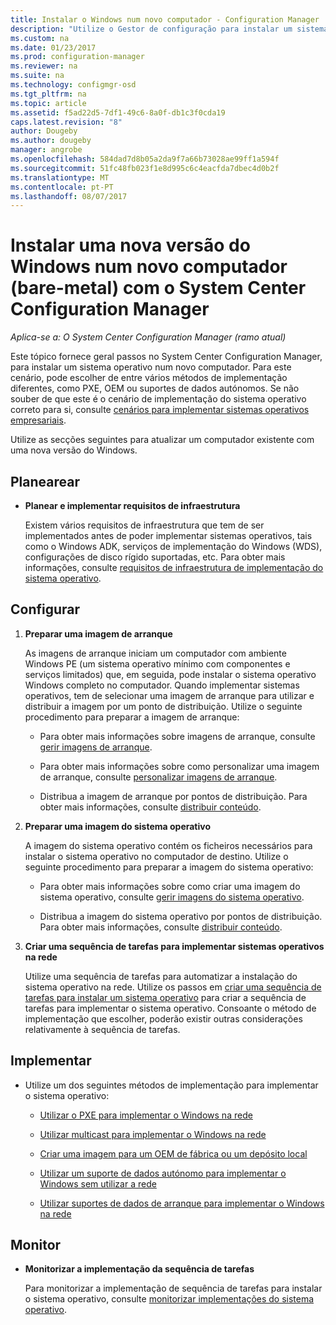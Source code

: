 ```yaml
---
title: Instalar o Windows num novo computador - Configuration Manager | Microsoft Docs
description: "Utilize o Gestor de configuração para instalar um sistema operativo num novo computador (bare-metal) utilizando o PXE, OEM ou suportes de dados autónomos."
ms.custom: na
ms.date: 01/23/2017
ms.prod: configuration-manager
ms.reviewer: na
ms.suite: na
ms.technology: configmgr-osd
ms.tgt_pltfrm: na
ms.topic: article
ms.assetid: f5ad22d5-7df1-49c6-8a0f-db1c3f0cda19
caps.latest.revision: "8"
author: Dougeby
ms.author: dougeby
manager: angrobe
ms.openlocfilehash: 584dad7d8b05a2da9f7a66b73028ae99ff1a594f
ms.sourcegitcommit: 51fc48fb023f1e8d995c6c4eacfda7dbec4d0b2f
ms.translationtype: MT
ms.contentlocale: pt-PT
ms.lasthandoff: 08/07/2017
---
```

# <a name="install-a-new-version-of-windows-on-a-new-computer-bare-metal-with-system-center-configuration-manager"></a>Instalar uma nova versão do Windows num novo computador (bare-metal) com o System Center Configuration Manager

*Aplica-se a: O System Center Configuration Manager (ramo atual)*

Este tópico fornece geral passos no System Center Configuration Manager, para instalar um sistema operativo num novo computador. Para este cenário, pode escolher de entre vários métodos de implementação diferentes, como PXE, OEM ou suportes de dados autónomos. Se não souber de que este é o cenário de implementação do sistema operativo correto para si, consulte [cenários para implementar sistemas operativos empresariais](scenarios-to-deploy-enterprise-operating-systems.md).  

Utilize as secções seguintes para atualizar um computador existente com uma nova versão do Windows.  

##  <a name="BKMK_Plan"></a> Planearear  

-   **Planear e implementar requisitos de infraestrutura**  

     Existem vários requisitos de infraestrutura que tem de ser implementados antes de poder implementar sistemas operativos, tais como o Windows ADK, serviços de implementação do Windows (WDS), configurações de disco rígido suportadas, etc. Para obter mais informações, consulte [requisitos de infraestrutura de implementação do sistema operativo](../plan-design/infrastructure-requirements-for-operating-system-deployment.md).

##  <a name="BKMK_Configure"></a> Configurar  

1.  **Preparar uma imagem de arranque**  

     As imagens de arranque iniciam um computador com ambiente Windows PE (um sistema operativo mínimo com componentes e serviços limitados) que, em seguida, pode instalar o sistema operativo Windows completo no computador.   Quando implementar sistemas operativos, tem de selecionar uma imagem de arranque para utilizar e distribuir a imagem por um ponto de distribuição. Utilize o seguinte procedimento para preparar a imagem de arranque:  

    -   Para obter mais informações sobre imagens de arranque, consulte [gerir imagens de arranque](../get-started/manage-boot-images.md).  

    -   Para obter mais informações sobre como personalizar uma imagem de arranque, consulte [personalizar imagens de arranque](../get-started/customize-boot-images.md).  

    -   Distribua a imagem de arranque por pontos de distribuição. Para obter mais informações, consulte [distribuir conteúdo](../../core/servers/deploy/configure/deploy-and-manage-content.md#a-namebkmkdistributea-distribute-content).  

2.  **Preparar uma imagem do sistema operativo**  

     A imagem do sistema operativo contém os ficheiros necessários para instalar o sistema operativo no computador de destino. Utilize o seguinte procedimento para preparar a imagem do sistema operativo:  

    -   Para obter mais informações sobre como criar uma imagem do sistema operativo, consulte [gerir imagens do sistema operativo](../get-started/manage-operating-system-images.md).

    -   Distribua a imagem do sistema operativo por pontos de distribuição. Para obter mais informações, consulte [distribuir conteúdo](../../core/servers/deploy/configure/deploy-and-manage-content.md#a-namebkmkdistributea-distribute-content).

3.  **Criar uma sequência de tarefas para implementar sistemas operativos na rede**  

     Utilize uma sequência de tarefas para automatizar a instalação do sistema operativo na rede. Utilize os passos em [criar uma sequência de tarefas para instalar um sistema operativo](create-a-task-sequence-to-install-an-operating-system.md) para criar a sequência de tarefas para implementar o sistema operativo. Consoante o método de implementação que escolher, poderão existir outras considerações relativamente à sequência de tarefas.  

##  <a name="BKMK_Deploy"></a> Implementar  

-   Utilize um dos seguintes métodos de implementação para implementar o sistema operativo:  

    -   [Utilizar o PXE para implementar o Windows na rede](use-pxe-to-deploy-windows-over-the-network.md)  

    -   [Utilizar multicast para implementar o Windows na rede](use-multicast-to-deploy-windows-over-the-network.md)  

    -   [Criar uma imagem para um OEM de fábrica ou um depósito local](create-an-image-for-an-oem-in-factory-or-a-local-depot.md)  

    -   [Utilizar um suporte de dados autónomo para implementar o Windows sem utilizar a rede](use-stand-alone-media-to-deploy-windows-without-using-the-network.md)  

    -   [Utilizar suportes de dados de arranque para implementar o Windows na rede](use-bootable-media-to-deploy-windows-over-the-network.md)  

## <a name="monitor"></a>Monitor  

-   **Monitorizar a implementação da sequência de tarefas**  

     Para monitorizar a implementação de sequência de tarefas para instalar o sistema operativo, consulte [monitorizar implementações do sistema operativo](monitor-operating-system-deployments.md).  

